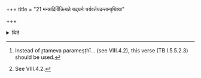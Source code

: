 +++
title = "21 मन्त्रादिर्विक्रियते यद्घर्मः पर्यवर्तयदन्तान्पृथिव्या"

+++

<details><summary>थिते</summary>

21. The beginning of the formula should be modified as vad gharmaḥ paryavartayat... [^1]; then agnistigmena... is the same.[^2]  


[^1]: Instead of r̥tameva parameṣṭhī... (see VIII.4.2), this verse (TB I.5.5.2.3) should be used.  

[^2]: See VIII.4.2.
</details>
